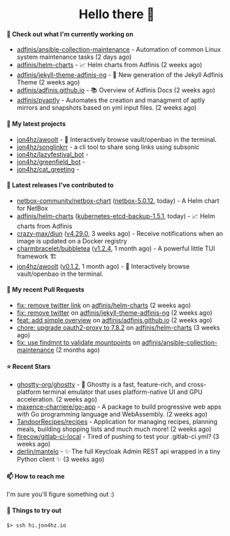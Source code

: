 <h1 align=center>Hello there 👋</h1>

#### 👷 Check out what I'm currently working on

- [adfinis/ansible-collection-maintenance](https://github.com/adfinis/ansible-collection-maintenance) - Automation of common Linux system maintenance tasks (2 days ago)
- [adfinis/helm-charts](https://github.com/adfinis/helm-charts) - 📈 Helm charts from Adfinis (2 weeks ago)
- [adfinis/jekyll-theme-adfinis-ng](https://github.com/adfinis/jekyll-theme-adfinis-ng) - 💅 New generation of the Jekyll Adfinis Theme (2 weeks ago)
- [adfinis/adfinis.github.io](https://github.com/adfinis/adfinis.github.io) - 📚️ Overview of Adfinis Docs (2 weeks ago)
- [adfinis/pyaptly](https://github.com/adfinis/pyaptly) - Automates the creation and managment of aptly mirrors and snapshots based on yml input files. (2 weeks ago)

#### 🌱 My latest projects

- [jon4hz/awoolt](https://github.com/jon4hz/awoolt) - 🐺 Interactively browse vault/openbao in the terminal.
- [jon4hz/songlinkrr](https://github.com/jon4hz/songlinkrr) - a cli tool to share song links using subsonic
- [jon4hz/lazyfestival_bot](https://github.com/jon4hz/lazyfestival_bot) - 
- [jon4hz/greenfield_bot](https://github.com/jon4hz/greenfield_bot) - 
- [jon4hz/cat_greeting](https://github.com/jon4hz/cat_greeting) - 

#### 🔭 Latest releases I've contributed to

- [netbox-community/netbox-chart](https://github.com/netbox-community/netbox-chart) ([netbox-5.0.12](https://github.com/netbox-community/netbox-chart/releases/tag/netbox-5.0.12), today) - A Helm chart for NetBox
- [adfinis/helm-charts](https://github.com/adfinis/helm-charts) ([kubernetes-etcd-backup-1.5.1](https://github.com/adfinis/helm-charts/releases/tag/kubernetes-etcd-backup-1.5.1), today) - 📈 Helm charts from Adfinis
- [crazy-max/diun](https://github.com/crazy-max/diun) ([v4.29.0](https://github.com/crazy-max/diun/releases/tag/v4.29.0), 3 weeks ago) - Receive notifications when an image is updated on a Docker registry
- [charmbracelet/bubbletea](https://github.com/charmbracelet/bubbletea) ([v1.2.4](https://github.com/charmbracelet/bubbletea/releases/tag/v1.2.4), 1 month ago) - A powerful little TUI framework 🏗
- [jon4hz/awoolt](https://github.com/jon4hz/awoolt) ([v0.1.2](https://github.com/jon4hz/awoolt/releases/tag/v0.1.2), 1 month ago) - 🐺 Interactively browse vault/openbao in the terminal.

#### 🔨 My recent Pull Requests

- [fix: remove twitter link](https://github.com/adfinis/helm-charts/pull/1358) on [adfinis/helm-charts](https://github.com/adfinis/helm-charts) (2 weeks ago)
- [fix: remove twitter](https://github.com/adfinis/jekyll-theme-adfinis-ng/pull/1) on [adfinis/jekyll-theme-adfinis-ng](https://github.com/adfinis/jekyll-theme-adfinis-ng) (2 weeks ago)
- [feat: add simple overview](https://github.com/adfinis/adfinis.github.io/pull/1) on [adfinis/adfinis.github.io](https://github.com/adfinis/adfinis.github.io) (2 weeks ago)
- [chore: upgrade oauth2-proxy to 7.8.2](https://github.com/adfinis/helm-charts/pull/1356) on [adfinis/helm-charts](https://github.com/adfinis/helm-charts) (3 weeks ago)
- [fix: use findmnt to validate mountpoints](https://github.com/adfinis/ansible-collection-maintenance/pull/79) on [adfinis/ansible-collection-maintenance](https://github.com/adfinis/ansible-collection-maintenance) (2 months ago)

#### ⭐ Recent Stars

- [ghostty-org/ghostty](https://github.com/ghostty-org/ghostty) - 👻 Ghostty is a fast, feature-rich, and cross-platform terminal emulator that uses platform-native UI and GPU acceleration. (2 weeks ago)
- [maxence-charriere/go-app](https://github.com/maxence-charriere/go-app) - A package to build progressive web apps with Go programming language and WebAssembly. (2 weeks ago)
- [TandoorRecipes/recipes](https://github.com/TandoorRecipes/recipes) - Application for managing recipes, planning meals, building shopping lists and much much more! (2 weeks ago)
- [firecow/gitlab-ci-local](https://github.com/firecow/gitlab-ci-local) - Tired of pushing to test your .gitlab-ci.yml? (3 weeks ago)
- [derlin/mantelo](https://github.com/derlin/mantelo) - ✨ The full Keycloak Admin REST api wrapped in a tiny Python client ✨ (3 weeks ago)

#### 📫 How to reach me
I'm sure you'll figure something out :)

#### 👀 Things to try out
```
$> ssh hi.jon4hz.io
```